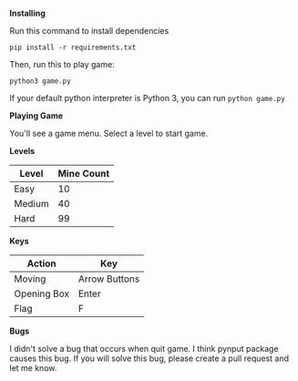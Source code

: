**Installing**

Run this command to install dependencies
    
    pip install -r requirements.txt

Then, run this to play game:

    python3 game.py

If your default python interpreter is Python 3, you can run `python game.py`

**Playing Game**

You'll see a game menu. Select a level to start game.

**Levels**

|Level| Mine Count  |
|--|--|
| Easy | 10 |
| Medium | 40 |
| Hard | 99 |


**Keys**

|Action  | Key |
|--|--|
| Moving | Arrow Buttons |
| Opening Box | Enter |
| Flag | F |

**Bugs**

I didn't solve a bug that occurs when quit game. I think pynput package causes this bug. If you will solve this bug, please create a pull request and let me know.
